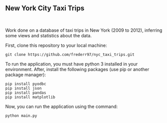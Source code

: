 ## New York City Taxi Trips

<br>

Work done on a database of taxi trips in New York (2009 to 2012), inferring some views and statistics about the data.

First, clone this repository to your local machine:

```
git clone https://github.com/frederr97/nyc_taxi_trips.git
```

To run the application, you must have python 3 installed in your environment. After, install the following packages (use pip or another package manager):

```
pip install pyodbc
pip install json
pip install pandas
pip install matplotlib
```

Now, you can run the application using the command:

```
python main.py
```

